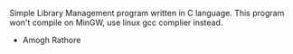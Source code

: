 Simple Library Management program written in C language. This program won't compile on MinGW, use linux gcc complier instead.

- Amogh Rathore
